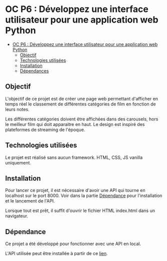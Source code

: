 # OC P6 : Développez une interface utilisateur pour une application web Python

<!-- TOC -->
* [OC P6 : Développez une interface utilisateur pour une application web Python](#oc-p6--dveloppez-une-interface-utilisateur-pour-une-application-web-python)
  * [Objectif](#objectif)
  * [Technologies utilisées](#technologies-utilis%C3%A9es)
  * [Installation](#installation)
  * [Dépendances](#d%C3%A9pendance)
<!-- TOC -->

## Objectif 

L'objectif de ce projet est de créer une page web permettant d'afficher en temps réel  le 
classement de différentes catégories de film en fonction de leurs notes.

Les différentes catégories doivent être affichées dans des carousels, hors le meilleur film 
qui doit apparaitre en haut. Le design est inspiré des plateformes de streaming de l'époque. 

## Technologies utilisées

Le projet est réalisé sans aucun framework. HTML, CSS, JS vanilla uniquement.

## Installation 

Pour lancer ce projet, il est nécessaire d'avoir une API qui tourne en localhost sur le port 8000. 
Voir dans la partie [Dépendance](#D%C3%A9pendance) pour l'installation et le lancement de l'API. 

Lorsque tout est prêt, il suffit d'ouvrir le fichier HTML index.html dans un navigateur.

## Dépendance 

Ce projet a été développé pour fonctionner avec une API en local. 

L'API utilisée peut être installée à partir de ce [lien](https://github.com/OpenClassrooms-Student-Center/OCMovies-API-EN-FR.git).

